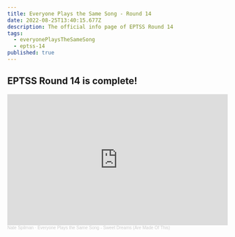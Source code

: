 ```yaml
---
title: Everyone Plays the Same Song - Round 14
date: 2022-08-25T13:40:15.677Z
description: The official info page of EPTSS Round 14
tags:
  - everyonePlaysTheSameSong
  - eptss-14
published: true
---
```

## EPTSS Round 14 is complete!

<iframe width="100%" height="300" scrolling="no" frameborder="no" allow="autoplay" src="https://w.soundcloud.com/player/?url=https%3A//api.soundcloud.com/playlists/1483823368&color=%23ff5500&auto_play=false&hide_related=false&show_comments=true&show_user=true&show_reposts=false&show_teaser=true&visual=true"></iframe><div style="font-size: 10px; color: #cccccc;line-break: anywhere;word-break: normal;overflow: hidden;white-space: nowrap;text-overflow: ellipsis; font-family: Interstate,Lucida Grande,Lucida Sans Unicode,Lucida Sans,Garuda,Verdana,Tahoma,sans-serif;font-weight: 100;"><a href="https://soundcloud.com/nate-spilman" title="Nate Spilman" target="_blank" style="color: #cccccc; text-decoration: none;">Nate Spilman</a> · <a href="https://soundcloud.com/nate-spilman/sets/everyone-plays-the-same-song-14" title="Everyone Plays the Same Song - Sweet Dreams (Are Made Of This)" target="_blank" style="color: #cccccc; text-decoration: none;">Everyone Plays the Same Song - Sweet Dreams (Are Made Of This)</a></div>